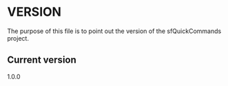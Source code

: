 # VERSION

The purpose of this file is to point out the version of the sfQuickCommands
project.

## Current version

1.0.0
